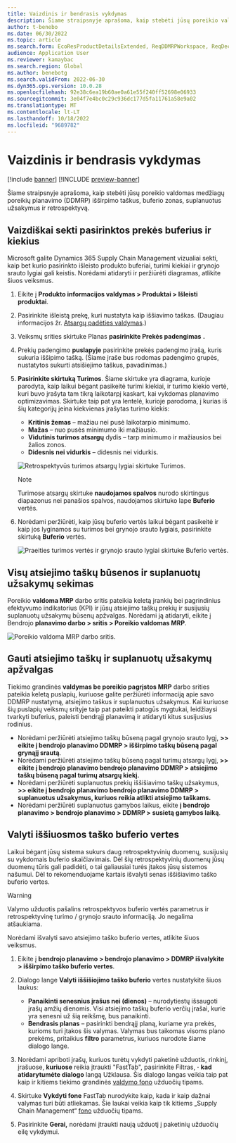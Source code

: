 ```yaml
---
title: Vaizdinis ir bendrasis vykdymas
description: Šiame straipsnyje aprašoma, kaip stebėti jūsų poreikio valdomas medžiagų poreikių planavimo (DDMRP) išširpimo taškus, buferio zonas, suplanuotus užsakymus ir retrospektyvą.
author: t-benebo
ms.date: 06/30/2022
ms.topic: article
ms.search.form: EcoResProductDetailsExtended, ReqDDMRPWorkspace, ReqDecouplingPointsStatusByNetFlow, ReqDecouplingPointStatusByOnHand, ReqPlannedOrderForm, ReqItemDecoupledLeadTime
audience: Application User
ms.reviewer: kamaybac
ms.search.region: Global
ms.author: benebotg
ms.search.validFrom: 2022-06-30
ms.dyn365.ops.version: 10.0.28
ms.openlocfilehash: 92e38c6ea19b60ae0a61e55f240ff52698e06933
ms.sourcegitcommit: 3e04f7e4bc0c29c936dc177d5fa11761a58e9a02
ms.translationtype: MT
ms.contentlocale: lt-LT
ms.lasthandoff: 10/18/2022
ms.locfileid: "9689782"
---
```

# <a name="visual-and-collaborative-execution"></a>Vaizdinis ir bendrasis vykdymas

[!include [banner](../../includes/banner.md)]
[!INCLUDE [preview-banner](../../includes/preview-banner.md)]
<!-- KFM: Preview until further notice -->

Šiame straipsnyje aprašoma, kaip stebėti jūsų poreikio valdomas medžiagų poreikių planavimo (DDMRP) išširpimo taškus, buferio zonas, suplanuotus užsakymus ir retrospektyvą.

## <a name="visually-track-buffers-and-quantities-for-a-selected-item"></a>Vaizdiškai sekti pasirinktos prekės buferius ir kiekius

Microsoft galite Dynamics 365 Supply Chain Management vizualiai sekti, kaip bet kurio pasirinkto išleisto produkto buferiai, turimi kiekiai ir grynojo srauto lygiai gali keistis. Norėdami atidaryti ir peržiūrėti diagramas, atlikite šiuos veiksmus.

1. Eikite į **Produkto informacijos valdymas \> Produktai \> Išleisti produktai**.
1. Pasirinkite išleistą prekę, kuri nustatyta kaip iššiavimo taškas. (Daugiau informacijos žr. [Atsargų padėties valdymas](ddmrp-inventory-positioning.md).)
1. Veiksmų srities skirtuke Planas **pasirinkite Prekės padengimas** **.**
1. Prekių padengimo **puslapyje** pasirinkite prekės padengimo įrašą, kuris sukuria iššipimo tašką. (Šiame įraše bus rodomas padengimo grupės, nustatytos sukurti atsišiejimo taškus, pavadinimas.)
1. **Pasirinkite skirtuką Turimos**. Šiame skirtuke yra diagrama, kurioje parodyta, kaip laikui bėgant pasikeitė turimi kiekiai, ir turimo kiekio vertė, kuri buvo įrašyta tam tikrą laikotarpį kaskart, kai vykdomas planavimo optimizavimas. Skirtuke taip pat yra lentelė, kurioje parodoma, į kurias iš šių kategorijų įeina kiekvienas įrašytas turimo kiekis:

    - **Kritinis žemas** – mažiau nei pusė laikotarpio minimumo.
    - **Mažas** – nuo pusės minimumo iki mažiausio.
    - **Vidutinis turimos atsargų** dydis – tarp minimumo ir mažiausios bei žalios zonos.
    - **Didesnis nei vidurkis** – didesnis nei vidurkis.

    ![Retrospektyvūs turimos atsargų lygiai skirtuke Turimos.](media/ddmrp-on-hand-graph.png "Retrospektyvūs turimos atsargų lygiai skirtuke")

    > [!NOTE]
    > Turimose atsargų skirtuke **naudojamos spalvos** nurodo skirtingus diapazonus nei panašios spalvos, naudojamos skirtuko lape **Buferio** vertės.

1. Norėdami peržiūrėti, kaip jūsų buferio vertės laikui bėgant pasikeitė ir kaip jos lyginamos su turimos bei grynojo srauto lygiais, pasirinkite skirtuką **Buferio** vertės.

    ![Praeities turimos vertės ir grynojo srauto lygiai skirtuke Buferio vertės.](media/ddmrp-buffer-values-graph.png "Praeities turimos vertės ir grynojo srauto lygiai skirtuke Buferio vertės")

## <a name="track-the-status-and-planned-orders-for-all-decoupling-points"></a>Visų atsiejimo taškų būsenos ir suplanuotų užsakymų sekimas

Poreikio **valdoma MRP** darbo sritis pateikia keletą įrankių bei pagrindinius efektyvumo indikatorius (KPI) ir jūsų atsiejimo taškų prekių ir susijusių suplanuotų užsakymų būsenų apžvalgas. Norėdami ją atidaryti, eikite į Bendrojo **planavimo darbo \> sritis \> Poreikio valdomas MRP**.

![Poreikio valdoma MRP darbo sritis.](media/ddmrp-workspace.png "Poreikio valdoma MRP darbo sritis")

## <a name="get-overviews-of-decoupling-points-and-planned-orders"></a>Gauti atsiejimo taškų ir suplanuotų užsakymų apžvalgas

Tiekimo grandinės **valdymas be poreikio pagrįstos MRP** darbo srities pateikia keletą puslapių, kuriuose galite peržiūrėti informaciją apie savo DDMRP nustatymą, atsiejimo taškus ir suplanuotus užsakymus. Kai kuriuose šių puslapių veiksmų srityje taip pat pateikti patogūs mygtukai, leidžiaysi tvarkyti buferius, paleisti bendrąjį planavimą ir atidaryti kitus susijusius rodinius.

- Norėdami peržiūrėti atsiejimo taškų būseną pagal grynojo srauto lygį, **\>\> eikite į bendrojo planavimo DDMRP \> išširpimo taškų būseną pagal grynąjį srautą**.
- Norėdami peržiūrėti atsiejimo taškų būseną pagal turimų atsargų lygį, **\>\> eikite į bendrojo planavimo bendrojo planavimo DDMRP \> atsiejimo taškų būseną pagal turimų atsargų kiekį.**
- Norėdami peržiūrėti suplanuotus prekių iššišiavimo taškų užsakymus, **\>\> eikite į bendrojo planavimo bendrojo planavimo DDMRP \> suplanuotus užsakymus, kuriuos reikia atlikti atsiejimo taškams.**
- Norėdami peržiūrėti suplanuotus gamybos laikus, eikite **į bendrojo planavimo \> bendrojo planavimo \> DDMRP \> susietą gamybos laiką**.

## <a name="clean-up-decoupling-point-buffer-values"></a>Valyti iššiuosmos taško buferio vertes

Laikui bėgant jūsų sistema sukurs daug retrospektyvinių duomenų, susijusių su vykdomais buferio skaičiavimais. Dėl šių retrospektyvinių duomenų jūsų duomenų tūris gali padidėti, o tai galiausiai turės įtakos jūsų sistemos našumui. Dėl to rekomenduojame kartais išvalyti senas iššišiavimo taško buferio vertes.

> [!WARNING]
> Valymo užduotis pašalins retrospektyvos buferio vertės parametrus ir retrospektyvinę turimo / grynojo srauto informaciją. Jo negalima atšaukiama.

Norėdami išvalyti savo atsiejimo taško buferio vertes, atlikite šiuos veiksmus.

1. Eikite į **bendrojo planavimo \> bendrojo planavimo \> DDMRP išvalykite \> išširpimo taško buferio vertes**.
1. Dialogo lange **Valyti iššišiojimo taško buferio** vertes nustatykite šiuos laukus:

    - **Panaikinti senesnius įrašus nei (dienos)** – nurodytiestų išsaugoti įrašų amžių dienomis. Visi atsiejimo taškų buferio verčių įrašai, kurie yra senesni už šią reikšmę, bus panaikinti.
    - **Bendrasis planas** – pasirinkti bendrąjį planą, kuriame yra prekės, kurioms turi įtakos šis valymas. Valymas bus taikomas visoms plano prekėms, pritaikius **filtro** parametrus, kuriuos nurodote šiame dialogo lange.

1. Norėdami apriboti įrašų, kuriuos turėtų vykdyti paketinė užduotis, rinkinį, įrašuose, **kuriuose** reikia įtraukti "FastTab", pasirinkite Filtras, **·** **kad atidarytumėte dialogo** langą Užklausa. Šis dialogo langas veikia taip pat kaip ir kitiems tiekimo grandinės [valdymo fono](../../../fin-ops-core/dev-itpro/sysadmin/batch-processing-overview.md) užduočių tipams.
1. Skirtuke **Vykdyti fone** FastTab nurodykite kaip, kada ir kaip dažnai valymas turi būti atliekamas. Šie laukai veikia kaip tik kitiems „Supply Chain Management“ [fono](../../../fin-ops-core/dev-itpro/sysadmin/batch-processing-overview.md) užduočių tipams.
1. Pasirinkite **Gerai,** norėdami įtraukti naują užduotį į paketinių užduočių eilę vykdymui.
